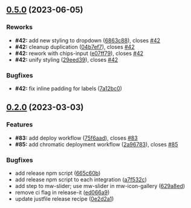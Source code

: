 ## [0.5.0](https://github.com/MaibornWolff/mwui/compare/v0.3.1...v0.5.0) (2023-06-05)

### Reworks

-   **#42:** add new styling to dropdown ([6863c88](https://github.com/MaibornWolff/mwui/commit/6863c884354222e181e702e7050d16b87e425139)), closes [#42](https://github.com/MaibornWolff/mwui/issues/42)
-   **#42:** cleanup duplication ([04b7ef7](https://github.com/MaibornWolff/mwui/commit/04b7ef7a95c268f0b163e51f6f94854af344cd6e)), closes [#42](https://github.com/MaibornWolff/mwui/issues/42)
-   **#42:** rework with chips-input ([e07ff79](https://github.com/MaibornWolff/mwui/commit/e07ff79259e5652d7d7a85a15d90898198213068)), closes [#42](https://github.com/MaibornWolff/mwui/issues/42)
-   **#42:** unify styling ([29eed39](https://github.com/MaibornWolff/mwui/commit/29eed390f2b30c439440bd74ed39f7fc49607be7)), closes [#42](https://github.com/MaibornWolff/mwui/issues/42)

### Bugfixes

-   **#42:** fix inline padding for labels ([7a12bc0](https://github.com/MaibornWolff/mwui/commit/7a12bc0653cc5aeef02299c8afc334db9481060f))

## [0.2.0](https://github.com/MaibornWolff/mwui/compare/v0.1.12...v0.2.0) (2023-03-03)

### Features

-   **#83:** add deploy workflow ([75f6aad](https://github.com/MaibornWolff/mwui/commit/75f6aad67afb473c703ac599f0abaa04b6a9b362)), closes [#83](https://github.com/MaibornWolff/mwui/issues/83)
-   **#85:** add chromatic deployment workflow ([2a96783](https://github.com/MaibornWolff/mwui/commit/2a967835a49a9e97a96417462171f73a01be5de6)), closes [#85](https://github.com/MaibornWolff/mwui/issues/85)

### Bugfixes

-   add release npm script ([665c60b](https://github.com/MaibornWolff/mwui/commit/665c60be1a5ae94ec6ec48c351357beac8f453d5))
-   add release npm script to each integration ([a7f532c](https://github.com/MaibornWolff/mwui/commit/a7f532c2c1bb2716be075e8845f3451704defe75))
-   add step to mw-slider; use mw-slider in mw-icon-gallery ([629a8ed](https://github.com/MaibornWolff/mwui/commit/629a8ed8d2397b37fc72a574bc69f1722d36d96a))
-   remove ci flag in release-it ([ed066a9](https://github.com/MaibornWolff/mwui/commit/ed066a96199aba5b7a19df84aeb4a6bafb205670))
-   update justfile release recipe ([0e2d2a1](https://github.com/MaibornWolff/mwui/commit/0e2d2a121d9369e30d6ff57c7264c7c02612d8e4))
